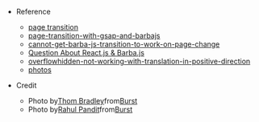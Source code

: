- Reference

  - [page transition](https://codepen.io/cameronknight/project/editor/DNjrzY)
  - [page-transition-with-gsap-and-barbajs](https://greensock.com/forums/topic/22035-page-transition-with-gsap-and-barbajs/)
  - [cannot-get-barba-js-transition-to-work-on-page-change](https://stackoverflow.com/a/69654224/15972569)
  - [Question About React.js & Barba.js](https://github.com/barbajs/barba/issues/221)
  - [overflowhidden-not-working-with-translation-in-positive-direction](https://stackoverflow.com/a/17499101/15972569)
  - [photos](https://burst.shopify.com/)

- Credit
  - Photo by<a href="https://burst.shopify.com/@thombradley?utm_campaign=photo_credit&amp;utm_content=Browse+Free+HD+Images+of+Woman+Dressed+In+White+Leans+Against+A+Wall&amp;utm_medium=referral&amp;utm_source=credit">Thom Bradley</a>from<a href="https://burst.shopify.com/white?utm_campaign=photo_credit&amp;utm_content=Browse+Free+HD+Images+of+Woman+Dressed+In+White+Leans+Against+A+Wall&amp;utm_medium=referral&amp;utm_source=credit">Burst</a>
  - Photo by<a href="https://burst.shopify.com/@lazyartistgallery?utm_campaign=photo_credit&amp;utm_content=Browse+Free+HD+Images+of+Person+Walks+Down+A+Narrow+Covered+Alleyway&amp;utm_medium=referral&amp;utm_source=credit">Rahul Pandit</a>from<a href="https://burst.shopify.com/api-travel?utm_campaign=photo_credit&amp;utm_content=Browse+Free+HD+Images+of+Person+Walks+Down+A+Narrow+Covered+Alleyway&amp;utm_medium=referral&amp;utm_source=credit">Burst</a>
